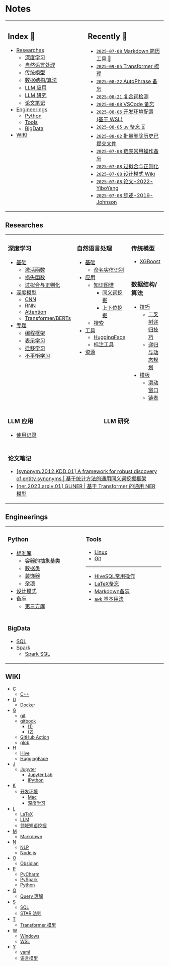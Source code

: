 Notes
===

<table>
<tr>
<td valign="top" width="1000">

<!-- omit in toc -->
## Index 📑

<!-- TOC -->
- [Researches](#researches)
    - [深度学习](#深度学习)
    - [自然语言处理](#自然语言处理)
    - [传统模型](#传统模型)
    - [数据结构/算法](#数据结构算法)
    - [LLM 应用](#llm-应用)
    - [LLM 研究](#llm-研究)
    - [论文笔记](#论文笔记)
- [Engineerings](#engineerings)
    - [Python](#python)
    - [Tools](#tools)
    - [BigData](#bigdata)
- [WIKI](#wiki)
<!-- TOC -->

</td>
<td valign="top" width="1000">

<!-- omit in toc -->
## Recently 📖
<!--START_SECTION:recent-->
- [`2025-07-08` Markdown 简历工具 📌](_archives/2022/06/Markdown简历工具.md)
- [`2025-09-05` Transformer 梳理](_archives/2025/09/Transformer梳理/README.md)
- [`2025-08-22` AutoPhrase 备忘](_archives/2025/08/AutoPhrase备忘.md)
- [`2025-08-21` 复合词检测](_archives/2025/08/复合词检测.md)
- [`2025-08-08` VSCode 备忘](_archives/2025/08/VSCode备忘.md)
- [`2025-08-06` 开发环境配置 (基于 WSL)](_archives/2025/08/WSL开发环境配置.md)
- [`2025-08-05` `uv` 备忘 ⏳](_archives/2025/08/python-uv备忘.md)
- [`2025-08-02` 批量删除历史已提交文件](_archives/2025/08/git-删除历史已提交文件.md)
- [`2025-07-08` 链表常用操作备忘](_archives/2022/10/链表模板.md)
- [`2025-07-08` 过拟合与正则化](_archives/2022/05/过拟合与正则化.md)
- [`2025-07-08` 设计模式 Wiki](_archives/2022/09/设计模式.md)
- [`2025-07-08` 论文-2022-YiboYang](_archives/2022/05/论文-2022-YiboYang.md)
- [`2025-07-08` 综述-2019-Johnson](_archives/2022/05/综述-2019-Johnson.md)

<!--END_SECTION:recent-->

</td>
</tr>
</table>


<!--START_SECTION:notes-->

## Researches

<table>

<tr>
<td rowspan="3" colspan="2" valign="top" width="1000">

### 深度学习
- [基础](010-深度学习.md#基础)
    - [激活函数](010-深度学习.md#激活函数)
    - [损失函数](010-深度学习.md#损失函数)
    - [过拟合与正则化](010-深度学习.md#过拟合与正则化)
- [深度模型](010-深度学习.md#深度模型)
    - [CNN](010-深度学习.md#cnn)
    - [RNN](010-深度学习.md#rnn)
    - [Attention](010-深度学习.md#attention)
    - [Transformer/BERTs](010-深度学习.md#transformerberts)
- [专题](010-深度学习.md#专题)
    - [编程框架](010-深度学习.md#编程框架)
    - [表示学习](010-深度学习.md#表示学习)
    - [迁移学习](010-深度学习.md#迁移学习)
    - [不平衡学习](010-深度学习.md#不平衡学习)

</td>
<td rowspan="3" colspan="2" valign="top" width="1000">

### 自然语言处理
- [基础](030-自然语言处理.md#基础)
    - [命名实体识别](030-自然语言处理.md#命名实体识别)
- [应用](030-自然语言处理.md#应用)
    - [知识图谱](030-自然语言处理.md#知识图谱)
        - [同义词挖掘](030-自然语言处理.md#同义词挖掘)
        - [上下位挖掘](030-自然语言处理.md#上下位挖掘)
    - [搜索](030-自然语言处理.md#搜索)
- [工具](030-自然语言处理.md#工具)
    - [HuggingFace](030-自然语言处理.md#huggingface)
    - [标注工具](030-自然语言处理.md#标注工具)
- [资源](030-自然语言处理.md#资源)

</td>
<td colspan="2" valign="top" width="1000">

### 传统模型
- [XGBoost](020-机器学习.md#xgboost)

</td>
</tr>

<tr></tr>  <!-- 空白行, 用于跳过表格的灰色行 -->

<tr>
<td colspan="2" valign="top" width="1000">

### 数据结构/算法
- [技巧](000-数据结构与算法.md#技巧)
    - [二叉树递归技巧](000-数据结构与算法.md#二叉树递归技巧)
    - [递归与动态规划](000-数据结构与算法.md#递归与动态规划)
- [模板](000-数据结构与算法.md#模板)
    - [滑动窗口](000-数据结构与算法.md#滑动窗口)
    - [链表](000-数据结构与算法.md#链表)

</td>
</tr>

<tr></tr>  <!-- 空白行, 用于跳过表格的灰色行 -->

<tr>
<td colspan="3" valign="top" width="1000">

### LLM 应用
- [使用记录](040-LLM应用.md#使用记录)

</td>

<td colspan="3" valign="top" width="1000">

### LLM 研究


</td>
</tr>

<tr></tr>  <!-- 空白行, 用于跳过表格的灰色行 -->

<tr>
<td colspan="6" valign="top" width="1000">

### 论文笔记
- [[synonym.2012.KDD.01] A framework for robust discovery of entity synonyms | 基于统计方法的通用同义词挖掘框架](./_archives/2022/12/synonym.2012.KDD.01/README.md)
- [[ner.2023.arxiv.01] GLiNER | 基于 Transformer 的通用 NER 模型](./_archives/2023/04/ner.2023.arxiv.01/README.md)

</td>
</tr>

</table>



## Engineerings
<table>
<tr>
<td valign="top" width="1000">

### Python
- [标准库](110-Python.md#标准库)
    - [容器的抽象基类](110-Python.md#容器的抽象基类)
    - [数据类](110-Python.md#数据类)
    - [装饰器](110-Python.md#装饰器)
    - [杂项](110-Python.md#杂项)
- [设计模式](110-Python.md#设计模式)
- [备忘](110-Python.md#备忘)
    - [第三方库](110-Python.md#第三方库)

</td>
<td rowspan='3' valign="top" width="1000">

### Tools
- [Linux](998-Tools.md#linux)
- [Git](998-Tools.md#git)

---

- [HiveSQL常用操作](./_archives/2022/04/HiveSQL常用操作.md)
- [LaTeX备忘](./_archives/2022/04/LaTeX备忘.md)
- [Markdown备忘](./_archives/2022/04/Markdown备忘.md)
- [`awk` 基本用法](./_archives/2022/06/awk基本用法.md)

</td>
</tr>

<tr></tr>  <!-- 空白行, 用于跳过表格的灰色行 -->

<tr>
<td valign="top" width="1000">

### BigData
- [SQL](220-大数据.md#sql)
- [Spark](220-大数据.md#spark)
    - [Spark SQL](220-大数据.md#spark-sql)

</td>
</tr>
</table>


## WIKI
- [C](999-WIKI.md#c)
    - [C++](999-WIKI.md#c-1)
- [D](999-WIKI.md#d)
    - [Docker](999-WIKI.md#docker)
- [G](999-WIKI.md#g)
    - [git](999-WIKI.md#git)
    - [gitbook](999-WIKI.md#gitbook)
        - [(1)](999-WIKI.md#1)
        - [(2)](999-WIKI.md#2)
    - [GitHub Action](999-WIKI.md#github-action)
    - [glob](999-WIKI.md#glob)
- [H](999-WIKI.md#h)
    - [Hive](999-WIKI.md#hive)
    - [HuggingFace](999-WIKI.md#huggingface)
- [J](999-WIKI.md#j)
    - [Jupyter](999-WIKI.md#jupyter)
        - [Jupyter Lab](999-WIKI.md#jupyter-lab)
        - [IPython](999-WIKI.md#ipython)
- [K](999-WIKI.md#k)
    - [开发环境](999-WIKI.md#开发环境)
        - [Mac](999-WIKI.md#mac)
        - [深度学习](999-WIKI.md#深度学习)
- [L](999-WIKI.md#l)
    - [LaTeX](999-WIKI.md#latex)
    - [LLM](999-WIKI.md#llm)
    - [领域短语挖掘](999-WIKI.md#领域短语挖掘)
- [M](999-WIKI.md#m)
    - [Markdown](999-WIKI.md#markdown)
- [N](999-WIKI.md#n)
    - [NLP](999-WIKI.md#nlp)
    - [Node.js](999-WIKI.md#nodejs)
- [O](999-WIKI.md#o)
    - [Obsidian](999-WIKI.md#obsidian)
- [P](999-WIKI.md#p)
    - [PyCharm](999-WIKI.md#pycharm)
    - [PySpark](999-WIKI.md#pyspark)
    - [Python](999-WIKI.md#python)
- [Q](999-WIKI.md#q)
    - [Query 理解](999-WIKI.md#query-理解)
- [S](999-WIKI.md#s)
    - [SQL](999-WIKI.md#sql)
    - [STAR 法则](999-WIKI.md#star-法则)
- [T](999-WIKI.md#t)
    - [Transformer 模型](999-WIKI.md#transformer-模型)
- [W](999-WIKI.md#w)
    - [Windows](999-WIKI.md#windows)
    - [WSL](999-WIKI.md#wsl)
- [Y](999-WIKI.md#y)
    - [yaml](999-WIKI.md#yaml)
    - [语言模型](999-WIKI.md#语言模型)

<!--END_SECTION:notes-->
